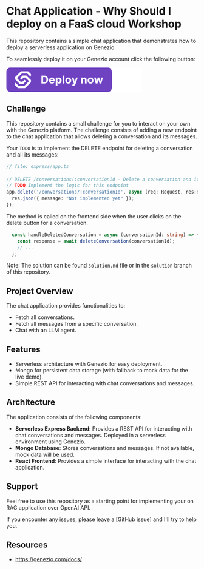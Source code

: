 # Chat Application - Why Should I deploy on a FaaS cloud Workshop

This repository contains a simple chat application that demonstrates how to deploy a serverless application on Genezio.

To seamlessly deploy it on your Genezio account click the following button:

[![Genezio Deploy](https://raw.githubusercontent.com/Genez-io/graphics/main/svg/deploy-button.svg)](https://app.genez.io/start/deploy?repository=https://github.com/genez-io/chat-app)

## Challenge

This repository contains a small challenge for you to interact on your own with the Genezio platform.
The challenge consists of adding a new endpoint to the chat application that allows deleting a conversation and its messages.

Your `TODO` is to implement the DELETE endpoint for deleting a conversation and all its messages:
```typescript
// file: express/app.ts

// DELETE /conversations/:conversationId - Delete a conversation and its messages
// TODO Implement the logic for this endpoint
app.delete('/conversations/:conversationId', async (req: Request, res:Response) => {
  res.json({ message: "Not implemented yet" });
});
```

The method is called on the frontend side when the user clicks on the delete button for a conversation.

```typescript
  const handleDeletedConversation = async (conversationId: string) => {
    const response = await deleteConversation(conversationId);
    // ...
  };
```

Note: The solution can be found `solution.md` file or in the `solution` branch of this repository.

## Project Overview

The chat application provides functionalities to:
- Fetch all conversations.
- Fetch all messages from a specific conversation.
- Chat with an LLM agent.

## Features

- Serverless architecture with Genezio for easy deployment.
- Mongo for persistent data storage (with fallback to mock data for the live demo).
- Simple REST API for interacting with chat conversations and messages.

## Architecture

The application consists of the following components:
- **Serverless Express Backend**: Provides a REST API for interacting with chat conversations and messages. Deployed in a serverless environment using Genezio.
- **Mongo Database**: Stores conversations and messages. If not available, mock data will be used.
- **React Frontend**: Provides a simple interface for interacting with the chat application.

## Support

Feel free to use this repository as a starting point for implementing your on RAG application over OpenAI API.

If you encounter any issues, please leave a [GitHub issue] and I'll try to help you.

## Resources

- https://genezio.com/docs/
